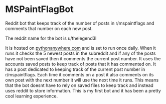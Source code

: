 # MSPaintFlagBot
Reddit bot that keeps track of the number of posts in r/mspaintflags and comments that number on each new post.

The reddit name for the bot is u/thelegend3l


It is hosted on [pythonanywhere.com](https://www.pythonanywhere.com "pythonanywhere.com") and is set to run once daily.
When it runs it checks the 5 newest posts in the subreddit and if any of the posts have not been saved then it comments the current post number.
It uses the accounts saved posts to keep track of posts that it has commented on.
It has a post dedicated to keeping track of the current post number in r/mspaintflags.
Each time it comments on a post it also comments on its own post with the next number it will use the next time it runs.
This means that the bot doesnt have to rely on saved files to keep track and instead uses reddit to store information.
This is my first bot and it has been a pretty cool learning experience.